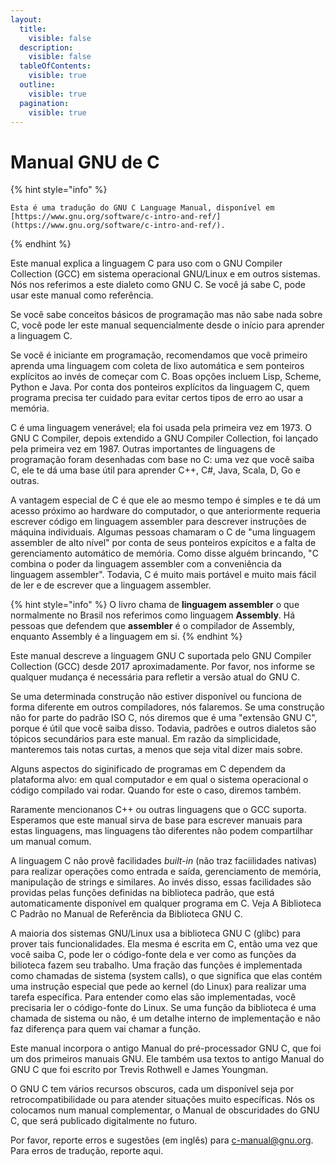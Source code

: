```yaml
---
layout:
  title:
    visible: false
  description:
    visible: false
  tableOfContents:
    visible: true
  outline:
    visible: true
  pagination:
    visible: true
---
```


# Manual GNU de C

{% hint style="info" %}
```
Esta é uma tradução do GNU C Language Manual, disponível em [https://www.gnu.org/software/c-intro-and-ref/](https://www.gnu.org/software/c-intro-and-ref/).
```
{% endhint %}

Este manual explica a linguagem C para uso com o GNU Compiler Collection (GCC) em sistema operacional GNU/Linux e em outros sistemas. Nós nos referimos a este dialeto como GNU C. Se você já sabe C, pode usar este manual como referência.

Se você sabe conceitos básicos de programação mas não sabe nada sobre C, você pode ler este manual sequencialmente desde o início para aprender a linguagem C.

Se você é iniciante em programação, recomendamos que você primeiro aprenda uma linguagem com coleta de lixo automática e sem ponteiros explícitos ao invés de começar com C. Boas opções incluem Lisp, Scheme, Python e Java. Por conta dos ponteiros explícitos da linguagem C, quem programa precisa ter cuidado para evitar certos tipos de erro ao usar a memória.

C é uma linguagem venerável; ela foi usada pela primeira vez em 1973. O GNU C Compiler, depois extendido a GNU Compiler Collection, foi lançado pela primeira vez em 1987. Outras importantes de linguagens de programação foram desenhadas com base no C: uma vez que você saiba C, ele te dá uma base útil para aprender C++, C#, Java, Scala, D, Go e outras.

A vantagem especial de C é que ele ao mesmo tempo é simples e te dá um acesso próximo ao hardware do computador, o que anteriormente requeria escrever código em linguagem assembler para descrever instruções de máquina individuais. Algumas pessoas chamaram o C de "uma linguagem assembler de alto nível" por conta de seus ponteiros expícitos e a falta de gerenciamento automático de memória. Como disse alguém brincando, "C combina o poder da linguagem assembler com a conveniência da linguagem assembler". Todavia, C é muito mais portável e muito mais fácil de ler e de escrever que a linguagem assembler.

{% hint style="info" %}
O livro chama de **linguagem assembler** o que normalmente no Brasil nos referimos como linguagem **Assembly**. Há pessoas que defendem que **assembler** é o compilador de Assembly, enquanto Assembly é a linguagem em si.
{% endhint %}

Este manual descreve a linguagem GNU C suportada pelo GNU Compiler Collection (GCC) desde 2017 aproximadamente. Por favor, nos informe se qualquer mudança é necessária para refletir a versão atual do GNU C.

Se uma determinada construção não estiver disponível ou funciona de forma diferente em outros compiladores, nós falaremos. Se uma construção não for parte do padrão ISO C, nós diremos que é uma "extensão GNU C", porque é útil que você saiba disso. Todavia, padrões e outros dialetos são tópicos secundários para este manual. Em razão da simplicidade, manteremos tais notas curtas, a menos que seja vital dizer mais sobre.

Alguns aspectos do siginificado de programas em C dependem da plataforma alvo: em qual computador e em qual o sistema operacional o código compilado vai rodar. Quando for este o caso, diremos também.

Raramente mencionanos C++ ou outras linguagens que o GCC suporta. Esperamos que este manual sirva de base para escrever manuais para estas linguagens, mas linguagens tão diferentes não podem compartilhar um manual comum.

A linguagem C não provê facilidades _built-in_ (não traz faciilidades nativas) para realizar operações como entrada e saída, gerenciamento de memória, manipulação de strings e similares. Ao invés disso, essas facilidades são providas pelas funções definidas na biblioteca padrão, que está automaticamente disponível em qualquer programa em C. Veja A Biblioteca C Padrão no Manual de Referência da Biblioteca GNU C.

A maioria dos sistemas GNU/Linux usa a biblioteca GNU C (glibc) para prover tais funcionalidades. Ela mesma é escrita em C, então uma vez que você saiba C, pode ler o código-fonte dela e ver como as funções da bilioteca fazem seu trabalho. Uma fração das funções é implementada como chamadas de sistema (system calls), o que significa que elas contém uma instrução especial que pede ao kernel (do Linux) para realizar uma tarefa específica. Para entender como elas são implementadas, você precisaria ler o código-fonte do Linux. Se uma função da biblioteca é uma chamada de sistema ou não, é um detalhe interno de implementação e não faz diferença para quem vai chamar a função.

Este manual incorpora o antigo Manual do pré-processador GNU C, que foi um dos primeiros manuais GNU. Ele também usa textos to antigo Manual do GNU C que foi escrito por Trevis Rothwell e James Youngman.

O GNU C tem vários recursos obscuros, cada um disponível seja por retrocompatibilidade ou para atender situações muito específicas. Nós os colocamos num manual complementar, o Manual de obscuridades do GNU C, que será publicado digitalmente no futuro.

Por favor, reporte erros e sugestões (em inglês) para c-manual@gnu.org. Para erros de tradução, reporte aqui.
